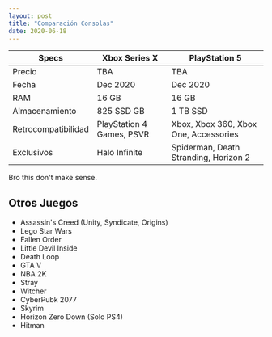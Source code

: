 ```yaml
---
layout: post
title: "Comparación Consolas"
date: 2020-06-18
---
```

| Specs | Xbox Series X | PlayStation 5 |
| --- | --- | --- |
| Precio | TBA | TBA |
| Fecha	| Dec 2020 | Dec 2020 |
| RAM | 16 GB | 16 GB	|
| Almacenamiento | 825 SSD GB | 1 TB SSD								 |
| Retrocompatibilidad| PlayStation 4 Games, PSVR | Xbox, Xbox 360, Xbox One, Accessories |
| Exclusivos		 | Halo Infinite			 | Spiderman, Death Stranding, Horizon 2 |

Bro this don't make sense.

## Otros Juegos
* Assassin's Creed (Unity, Syndicate, Origins)
* Lego Star Wars
* Fallen Order
* Little Devil Inside
* Death Loop
* GTA V
* NBA 2K
* Stray
* Witcher
* CyberPubk 2077
* Skyrim
* Horizon Zero Down (Solo PS4)
* Hitman
